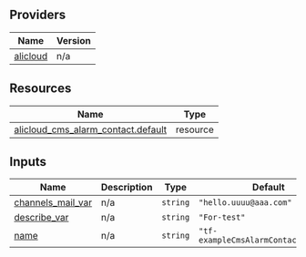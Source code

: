 <!-- BEGIN_TF_DOCS -->
## Providers

| Name | Version |
|------|---------|
| <a name="provider_alicloud"></a> [alicloud](#provider\_alicloud) | n/a |

## Resources

| Name | Type |
|------|------|
| [alicloud_cms_alarm_contact.default](https://registry.terraform.io/providers/hashicorp/alicloud/latest/docs/resources/cms_alarm_contact) | resource |

## Inputs

| Name | Description | Type | Default | Required |
|------|-------------|------|---------|:--------:|
| <a name="input_channels_mail_var"></a> [channels\_mail\_var](#input\_channels\_mail\_var) | n/a | `string` | `"hello.uuuu@aaa.com"` | no |
| <a name="input_describe_var"></a> [describe\_var](#input\_describe\_var) | n/a | `string` | `"For-test"` | no |
| <a name="input_name"></a> [name](#input\_name) | n/a | `string` | `"tf-exampleCmsAlarmContact6551968"` | no |
<!-- END_TF_DOCS -->    